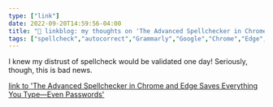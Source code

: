 ```yaml
---
type: ["link"]
date: 2022-09-20T14:59:56-04:00
title: "🔗 linkblog: my thoughts on 'The Advanced Spellchecker in Chrome and Edge Saves Everything You Type—Even Passwords'"
tags: ["spellcheck","autocorrect","Grammarly","Google","Chrome","Edge","encryption"]
---
```

I knew my distrust of spellcheck would be validated one day! Seriously, though, this is bad news.
 

[link to 'The Advanced Spellchecker in Chrome and Edge Saves Everything You Type—Even Passwords'](https://lifehacker.com/the-advanced-spellchecker-in-chrome-and-edge-saves-ever-1849557849)
